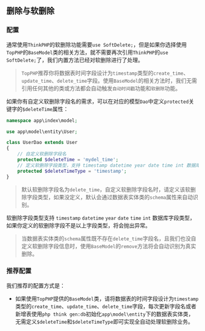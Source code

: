 ## 删除与软删除

### 配置

通常使用`ThinkPHP`的软删除功能需要`use SoftDelete;`，但是如果你选择使用`TopPHP`的`BaseModel`类的相关方法，就不需要再次引用`ThinkPHP`的`use SoftDelete;`了，我们内置方法已经对软删除进行了处理。

> `TopPHP`推荐你将数据表时间字段设计为`timestamp`类型的`create_time`、`update_time`、`delete_time`字段。使用`BaseModel`的相关方法时，我们无需引用任何其他的类或方法都会自动触发`自动时间戳`功能和`软删除`功能。

如果你有自定义软删除字段名的需求，可以在对应的模型`Dao`中定义`protected`关键字的`$deleteTime`属性：

```php
namespace app\index\model;

use app\model\entity\User;

class UserDao extends User
{
    // 自定义软删除字段名
    protected $deleteTime = 'mydel_time';
    // 定义软删除字段类型，支持 timestamp datetime year date time int 数据库字段类型
    protected $deleteTimeType = 'timestamp';
}
```

> 默认软删除字段名为`delete_time`，自定义软删除字段名时，请定义该软删除字段类型，如果没定义，默认会通过数据表实体类的`schema`属性来自动识别。

软删除字段类型支持 `timestamp` `datetime` `year` `date` `time` `int` 数据库字段类型，如果你定义的软删除字段不是以上字段类型，将会抛出异常。

> 当数据表实体类的`schema`属性既不存在`delete_time`字段名，且我们也没自定义软删除字段信息时，使用`BaseModel`的`remove`方法将会自动识别为真实删除。

### 推荐配置

我们推荐的配置方式是：

* 如果使用`TopPHP`提供的`BaseModel`类，请将数据表的时间字段设计为`timestamp`类型的`create_time`、`update_time`、`delete_time`字段，每次更新字段名或者新增表使用`php think gen:db`初始化`app\model\entity`下的数据表实体类，无需定义`$deleteTime`和`$deleteTimeType`即可实现全自动处理软删除业务。